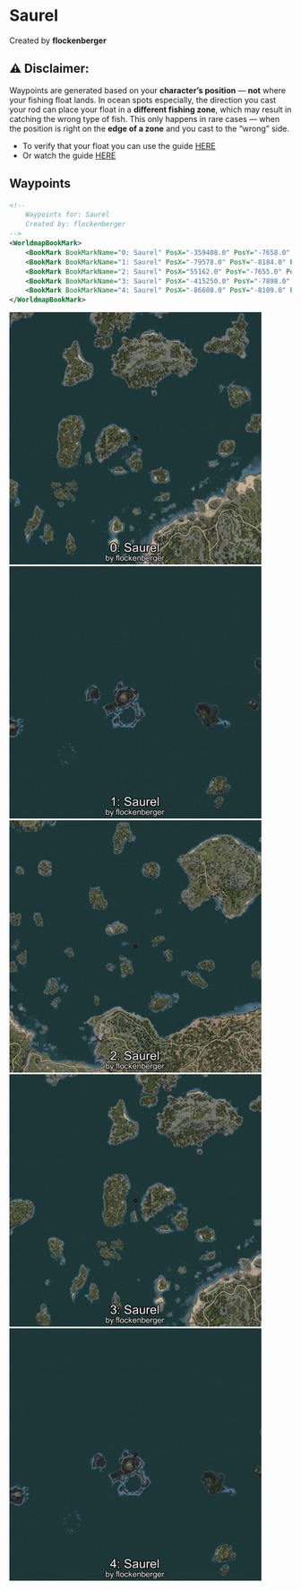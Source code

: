 # Saurel
Created by **flockenberger**

## ⚠️ Disclaimer:
Waypoints are generated based on your __**character’s position**__ — __not__ where your fishing float lands.
In ocean spots especially, the direction you cast your rod can place your float in a **different fishing zone**, which may result in catching the wrong type of fish.
This only happens in rare cases — when the position is right on the **edge of a zone** and you cast to the “wrong” side.

- To verify that your float you can use the guide [HERE](https://flockenberger.github.io/bdo-fish-position/)
- Or watch the guide [HERE](https://youtu.be/t-VXcRoNojk)

## Waypoints
```xml
<!--
    Waypoints for: Saurel
    Created by: flockenberger
-->
<WorldmapBookMark>
    <BookMark BookMarkName="0: Saurel" PosX="-359408.0" PosY="-7658.0" PosZ="217400.0" />
    <BookMark BookMarkName="1: Saurel" PosX="-79578.0" PosY="-8184.0" PosZ="631220.0" />
    <BookMark BookMarkName="2: Saurel" PosX="55162.0" PosY="-7655.0" PosZ="232904.0" />
    <BookMark BookMarkName="3: Saurel" PosX="-415250.0" PosY="-7898.0" PosZ="213077.0" />
    <BookMark BookMarkName="4: Saurel" PosX="-86608.0" PosY="-8109.0" PosZ="638323.0" />
</WorldmapBookMark>
```

<img src="./Saurel_0_Preview.webp" width="450"/> <img src="./Saurel_1_Preview.webp" width="450"/> <img src="./Saurel_2_Preview.webp" width="450"/> <img src="./Saurel_3_Preview.webp" width="450"/> <img src="./Saurel_4_Preview.webp" width="450"/> 